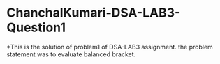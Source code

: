 # ChanchalKumari-DSA-LAB3-Question1
*This is the solution of problem1 of DSA-LAB3 assignment. the problem statement was to evaluate balanced bracket.

